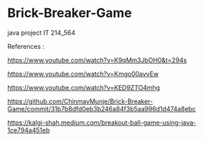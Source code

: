 # Brick-Breaker-Game
java project
IT 214_564

References :

https://www.youtube.com/watch?v=K9qMm3JbOH0&t=294s

https://www.youtube.com/watch?v=Kmgo00avvEw


https://www.youtube.com/watch?v=KED9ZTO4mhg

https://github.com/ChinmayMunje/Brick-Breaker-Game/commit/31b7b8dfd0eb3b246a84f3b5aa996d1d474a8ebc


https://kalgi-shah.medium.com/breakout-ball-game-using-java-1ce794a451eb

